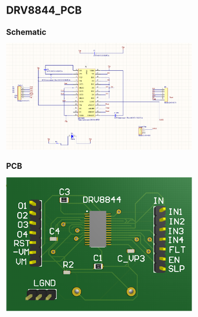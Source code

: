 # DRV8844_PCB
## Schematic
![Schematic diagram](https://github.com/pranavmp-10-000/DRV8844_PCB/blob/main/schematic.png)
## PCB
![3D PCB](https://github.com/pranavmp-10-000/DRV8844_PCB/blob/main/pcb_3D.png)
